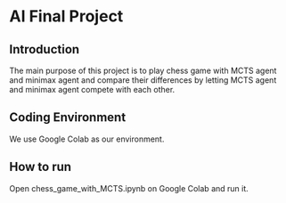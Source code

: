 # AI Final Project
## Introduction
The main purpose of this project is to play chess game with MCTS agent and minimax agent and compare their differences by letting MCTS agent and minimax agent compete with each other.
## Coding Environment
We use Google Colab as our environment.
## How to run
Open chess_game_with_MCTS.ipynb on Google Colab and run it.

